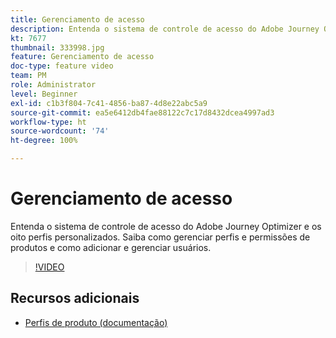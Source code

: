 ```yaml
---
title: Gerenciamento de acesso
description: Entenda o sistema de controle de acesso do Adobe Journey Optimizer e os oito perfis personalizados. Saiba como gerenciar perfis e permissões de produtos e como adicionar e gerenciar usuários.
kt: 7677
thumbnail: 333998.jpg
feature: Gerenciamento de acesso
doc-type: feature video
team: PM
role: Administrator
level: Beginner
exl-id: c1b3f804-7c41-4856-ba87-4d8e22abc5a9
source-git-commit: ea5e6412db4fae88122c7c17d8432dcea4997ad3
workflow-type: ht
source-wordcount: '74'
ht-degree: 100%

---
```


# Gerenciamento de acesso

Entenda o sistema de controle de acesso do Adobe Journey Optimizer e os oito perfis personalizados. Saiba como gerenciar perfis e permissões de produtos e como adicionar e gerenciar usuários.

>[!VIDEO](https://video.tv.adobe.com/v/333998?quality=12)

## Recursos adicionais

* [Perfis de produto (documentação)](https://experienceleague.adobe.com/docs/journey-optimizer/using/administration/ootb-product-profiles.html?lang=pt-BR)
